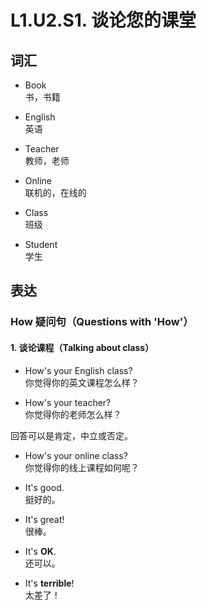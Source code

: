 # L1.U2.S1. 谈论您的课堂

## 词汇

- Book  
书，书籍

- English  
英语

- Teacher  
教师，老师

- Online  
联机的，在线的

- Class  
班级

- Student  
学生

## 表达

### How 疑问句（Questions with 'How'）

#### 1. 谈论课程（Talking about class）

- How's your English class?  
你觉得你的英文课程怎么样？

- How's your teacher?  
你觉得你的老师怎么样？

回答可以是肯定，中立或否定。

- How's your online class?  
你觉得你的线上课程如何呢？

- It's good.  
挺好的。

- It's great!  
很棒。

- It's **OK**.  
还可以。

- It's **terrible**!  
太差了！
